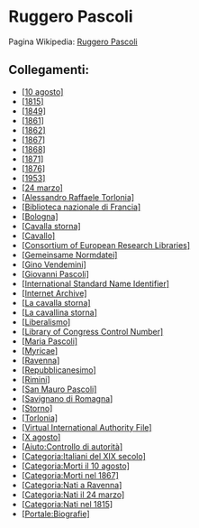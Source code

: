 # Ruggero Pascoli

Pagina Wikipedia: [Ruggero Pascoli](https://it.wikipedia.org/wiki/Ruggero_Pascoli)

## Collegamenti:
- [[10 agosto]](https://it.wikipedia.org/wiki/10_agosto)
- [[1815]](https://it.wikipedia.org/wiki/1815)
- [[1849]](https://it.wikipedia.org/wiki/1849)
- [[1861]](https://it.wikipedia.org/wiki/1861)
- [[1862]](https://it.wikipedia.org/wiki/1862)
- [[1867]](https://it.wikipedia.org/wiki/1867)
- [[1868]](https://it.wikipedia.org/wiki/1868)
- [[1871]](https://it.wikipedia.org/wiki/1871)
- [[1876]](https://it.wikipedia.org/wiki/1876)
- [[1953]](https://it.wikipedia.org/wiki/1953)
- [[24 marzo]](https://it.wikipedia.org/wiki/24_marzo)
- [[Alessandro Raffaele Torlonia]](https://it.wikipedia.org/wiki/Alessandro_Raffaele_Torlonia)
- [[Biblioteca nazionale di Francia]](https://it.wikipedia.org/wiki/Biblioteca_nazionale_di_Francia)
- [[Bologna]](https://it.wikipedia.org/wiki/Bologna)
- [[Cavalla storna]](https://it.wikipedia.org/wiki/La_cavalla_storna)
- [[Cavallo]](https://it.wikipedia.org/wiki/Equus_ferus_caballus)
- [[Consortium of European Research Libraries]](https://it.wikipedia.org/wiki/Consortium_of_European_Research_Libraries)
- [[Gemeinsame Normdatei]](https://it.wikipedia.org/wiki/Gemeinsame_Normdatei)
- [[Gino Vendemini]](https://it.wikipedia.org/wiki/Gino_Vendemini)
- [[Giovanni Pascoli]](https://it.wikipedia.org/wiki/Giovanni_Pascoli)
- [[International Standard Name Identifier]](https://it.wikipedia.org/wiki/International_Standard_Name_Identifier)
- [[Internet Archive]](https://it.wikipedia.org/wiki/Internet_Archive)
- [[La cavalla storna]](https://it.wikipedia.org/wiki/La_cavalla_storna)
- [[La cavallina storna]](https://it.wikipedia.org/wiki/Cavallina_storna_(film))
- [[Liberalismo]](https://it.wikipedia.org/wiki/Liberalismo)
- [[Library of Congress Control Number]](https://it.wikipedia.org/wiki/Library_of_Congress_Control_Number)
- [[Maria Pascoli]](https://it.wikipedia.org/wiki/Maria_Pascoli)
- [[Myricae]](https://it.wikipedia.org/wiki/Myricae)
- [[Ravenna]](https://it.wikipedia.org/wiki/Ravenna)
- [[Repubblicanesimo]](https://it.wikipedia.org/wiki/Repubblicanesimo)
- [[Rimini]](https://it.wikipedia.org/wiki/Rimini)
- [[San Mauro Pascoli]](https://it.wikipedia.org/wiki/San_Mauro_Pascoli)
- [[Savignano di Romagna]](https://it.wikipedia.org/wiki/Savignano_sul_Rubicone)
- [[Storno]](https://it.wikipedia.org/wiki/Sturnus_vulgaris)
- [[Torlonia]](https://it.wikipedia.org/wiki/Torlonia)
- [[Virtual International Authority File]](https://it.wikipedia.org/wiki/Virtual_International_Authority_File)
- [[X agosto]](https://it.wikipedia.org/wiki/X_agosto)
- [[Aiuto:Controllo di autorità]](https://it.wikipedia.org/wiki/Aiuto:Controllo_di_autorit%C3%A0)
- [[Categoria:Italiani del XIX secolo]](https://it.wikipedia.org/wiki/Categoria:Italiani_del_XIX_secolo)
- [[Categoria:Morti il 10 agosto]](https://it.wikipedia.org/wiki/Categoria:Morti_il_10_agosto)
- [[Categoria:Morti nel 1867]](https://it.wikipedia.org/wiki/Categoria:Morti_nel_1867)
- [[Categoria:Nati a Ravenna]](https://it.wikipedia.org/wiki/Categoria:Nati_a_Ravenna)
- [[Categoria:Nati il 24 marzo]](https://it.wikipedia.org/wiki/Categoria:Nati_il_24_marzo)
- [[Categoria:Nati nel 1815]](https://it.wikipedia.org/wiki/Categoria:Nati_nel_1815)
- [[Portale:Biografie]](https://it.wikipedia.org/wiki/Portale:Biografie)
